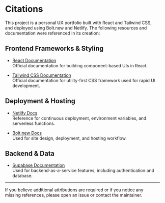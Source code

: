 # Citations

This project is a personal UX portfolio built with React and Tailwind CSS, and deployed using Bolt.new and Netlify. The following resources and documentation were referenced in its creation:

## Frontend Frameworks & Styling

- [React Documentation](https://react.dev/)  
  Official documentation for building component-based UIs in React.

- [Tailwind CSS Documentation](https://tailwindcss.com/docs)  
  Official documentation for utility-first CSS framework used for rapid UI development.

## Deployment & Hosting

- [Netlify Docs](https://docs.netlify.com/)  
  Reference for continuous deployment, environment variables, and serverless functions.

- [Bolt.new Docs](https://docs.bolt.new/)  
  Used for site design, deployment, and hosting workflow.

## Backend & Data

- [Supabase Documentation](https://supabase.com/docs)  
  Used for backend-as-a-service features, including authentication and database.

---

If you believe additional attributions are required or if you notice any missing references, please open an issue or contact the maintainer.
